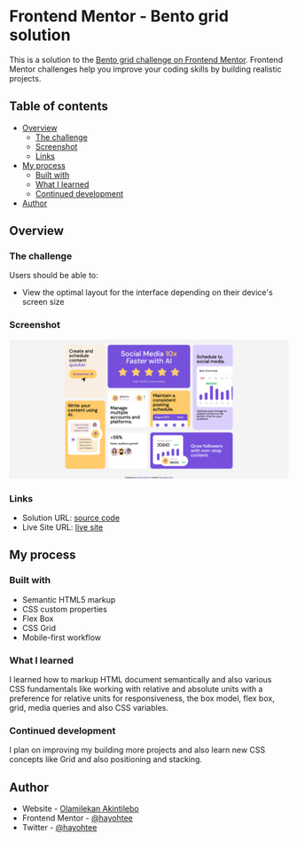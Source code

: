 # Frontend Mentor - Bento grid solution

This is a solution to the [Bento grid challenge on Frontend Mentor](https://www.frontendmentor.io/challenges/bento-grid-RMydElrlOj). Frontend Mentor challenges help you improve your coding skills by building realistic projects.

## Table of contents

- [Overview](#overview)
  - [The challenge](#the-challenge)
  - [Screenshot](#screenshot)
  - [Links](#links)
- [My process](#my-process)
  - [Built with](#built-with)
  - [What I learned](#what-i-learned)
  - [Continued development](#continued-development)
- [Author](#author)

## Overview

### The challenge

Users should be able to:

- View the optimal layout for the interface depending on their device's screen size

### Screenshot

![Screenshot of the site](./screenshot.png)

### Links

- Solution URL: [source code](https://github.com/hayohtee/bento-grid)
- Live Site URL: [live site](https://hayohtee.github.io/bento-grid/)

## My process

### Built with

- Semantic HTML5 markup
- CSS custom properties
- Flex Box
- CSS Grid
- Mobile-first workflow

### What I learned

I learned how to markup HTML document semantically and also various CSS fundamentals like working with relative and absolute units with a preference for relative units for responsiveness, the box model, flex box, grid, media queries and also CSS variables.

### Continued development

I plan on improving my building more projects and also learn new CSS concepts like Grid and also positioning and stacking.

## Author

- Website - [Olamilekan Akintilebo](https://github.com/hayohtee)
- Frontend Mentor - [@hayohtee](https://www.frontendmentor.io/profile/hayohtee)
- Twitter - [@hayohtee](https://x.com/hayohtee)
